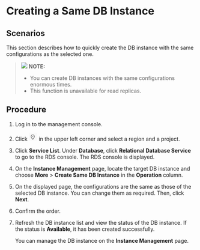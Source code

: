 #  Creating a Same DB Instance<a name="rds_sqlserver_05_0055"></a>

## Scenarios<a name="section329943120322"></a>

This section describes how to quickly  create the DB instance with the same configurations as the selected one.

>![](/images/icon-note.gif) **NOTE:**   
>-   You can create DB instances with the same configurations enormous times.  
>-   This function is unavailable for read replicas.  

## Procedure<a name="section544018412325"></a>

1.  Log in to the management console.
2.  Click  ![](figures/region.png)  in the upper left corner and select a region and a project.
3.  Click  **Service List**. Under  **Database**, click  **Relational Database Service**  to go to the RDS console. The RDS console is displayed.
4.  On the  **Instance Management**  page, locate the target DB instance and choose  **More**  \>  **Create Same DB Instance**  in the  **Operation**  column.
5.  On the displayed page, the configurations are the same as those of the selected DB instance. You can change them as required. Then, click  **Next**.
6.  Confirm the order.
7.  Refresh the DB instance list and view the status of the DB instance. If the status is  **Available**, it has been created successfully.

    You can manage the DB instance on the  **Instance Management**  page.


